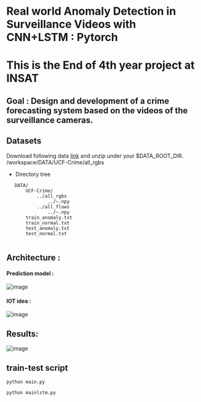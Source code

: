 # Real world Anomaly Detection in Surveillance Videos with CNN+LSTM : Pytorch 
# This is the End of 4th year project at INSAT
## Goal  : Design and development of a crime forecasting system based on the videos of the surveillance cameras.



## Datasets

Download following data [link](https://drive.google.com/file/d/18nlV4YjPM93o-SdnPQrvauMN_v-oizmZ/view?usp=sharing) and unzip under your $DATA_ROOT_DIR.
/workspace/DATA/UCF-Crime/all_rgbs
* Directory tree
 ```
    DATA/
        UCF-Crime/ 
            ../all_rgbs
                ../~.npy
            ../all_flows
                ../~.npy
        train_anomaly.txt
        train_normal.txt
        test_anomaly.txt
        test_normal.txt
        
```

## Architecture : 
#### Prediction model  : 

![image](https://user-images.githubusercontent.com/71349228/209438013-a5a0581d-410b-4d8d-8817-6721390453db.png)

#### IOT idea :

![image](https://user-images.githubusercontent.com/71349228/209438048-d42a6887-43d3-40ef-9b58-c1db6f8bbdc9.png)

## Results:

![image](https://user-images.githubusercontent.com/71349228/209438068-3cab3407-38c9-44bf-9d36-187c7101e03d.png)

## train-test script
```
python main.py
```
```
python mainlstm.py
```

